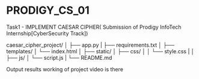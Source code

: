 # PRODIGY_CS_01
Task1 - IMPLEMENT CAESAR CIPHER( Submission of Prodigy InfoTech Internship[CyberSecurity Track])

caesar_cipher_project/
│
├── app.py
|
├── requirements.txt
│
├── templates/
│   └── index.html
│
├── static/
│   ├── css/
│   │   └── style.css
|
│   ├── js/
│       └── script.js
|
└── README.md

Output results working of project
video is there 

